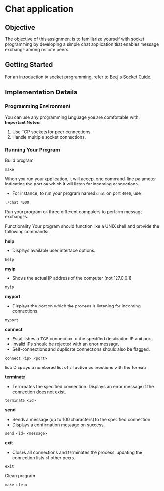 # Chat application

## Objective

The objective of this assignment is to familiarize yourself with socket programming by developing a simple chat application that enables message exchange among remote peers.

## Getting Started

For an introduction to socket programming, refer to [Beej's Socket Guide](http://beej.us/guide/bgnet).

## Implementation Details

### Programming Environment

You can use any programming language you are comfortable with. **Important Notes:**

1. Use TCP sockets for peer connections.
2. Handle multiple socket connections.

### Running Your Program

Build program

```cope
make
```

When you run your application, it will accept one command-line parameter indicating the port on which it will listen for incoming connections.

- For instance, to run your program named `chat` on port `4000`, use:

```copy
./chat 4000
```

Run your program on three different computers to perform message exchanges.

Functionality
Your program should function like a UNIX shell and provide the following commands:

**help**

- Displays available user interface options.

```copy
help
```

**myip**

- Shows the actual IP address of the computer (not 127.0.0.1)

```copy
myip
```

**myport**

- Displays the port on which the process is listening for incoming connections.

```copy
myport
```

**connect <destination> <port no>**

- Establishes a TCP connection to the specified destination IP and port.
- Invalid IPs should be rejected with an error message.
- Self-connections and duplicate connections should also be flagged.

```copy
connect <ip> <port>
```

list: Displays a numbered list of all active connections with the format:

**terminate <connection id>**

- Terminates the specified connection. Displays an error message if the connection does not exist.

```copy
terminate <id>
```

**send <connection id> <message>**

- Sends a message (up to 100 characters) to the specified connection.
- Displays a confirmation message on success.

```copy
send <id> <message>
```

**exit**

- Closes all connections and terminates the process, updating the connection lists of other peers.

```copy
exit
```

Clean program

```copy
make clean
```
